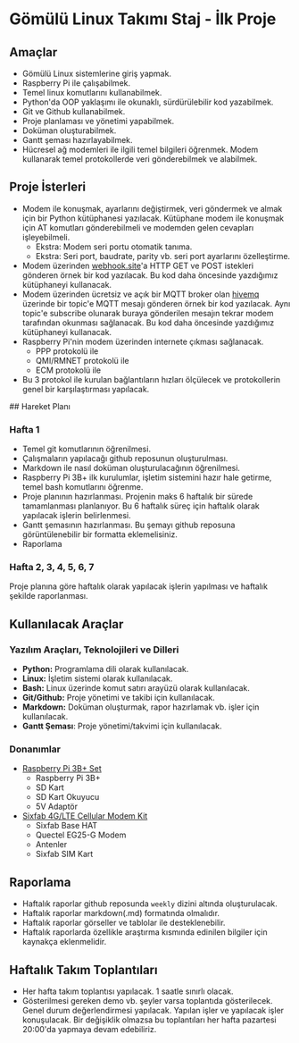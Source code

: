 # Gömülü Linux Takımı Staj - İlk Proje

## Amaçlar
* Gömülü Linux sistemlerine giriş yapmak.
* Raspberry Pi ile çalışabilmek.
* Temel linux komutlarını kullanabilmek.
* Python'da OOP yaklaşımı ile okunaklı, sürdürülebilir kod yazabilmek.
* Git ve Github kullanabilmek.
* Proje planlaması ve yönetimi yapabilmek.
* Doküman oluşturabilmek.
* Gantt şeması hazırlayabilmek.
* Hücresel ağ modemleri ile ilgili temel bilgileri öğrenmek. Modem kullanarak temel protokollerde veri gönderebilmek ve alabilmek.

## Proje İsterleri
* Modem ile konuşmak, ayarlarını değiştirmek, veri göndermek ve almak için bir Python kütüphanesi yazılacak. Kütüphane modem ile konuşmak için AT komutları gönderebilmeli ve modemden gelen cevapları işleyebilmeli.
  * Ekstra: Modem seri portu otomatik tanıma.
  * Ekstra: Seri port, baudrate, parity vb. seri port ayarlarını özelleştirme.
* Modem üzerinden [webhook.site](http://webhook.site)'a HTTP GET ve POST istekleri gönderen örnek bir kod yazılacak. Bu kod daha öncesinde yazdığımız kütüphaneyi kullanacak.
* Modem üzerinden ücretsiz ve açık bir MQTT broker olan [hivemq](https://www.hivemq.com/mqtt/public-mqtt-broker/) üzerinde bir topic'e MQTT mesajı gönderen örnek bir kod yazılacak. Aynı topic'e subscribe olunarak buraya gönderilen mesajın tekrar modem tarafından okunması sağlanacak. Bu kod daha öncesinde yazdığımız kütüphaneyi kullanacak.
* Raspberry Pi'nin modem üzerinden internete çıkması sağlanacak.
  * PPP protokolü ile
  * QMI/RMNET protokolü ile
  * ECM protokolü ile
* Bu 3 protokol ile kurulan bağlantıların hızları ölçülecek ve protokollerin genel bir karşılaştırması yapılacak.

## Hareket Planı
### Hafta 1
* Temel git komutlarının öğrenilmesi.
* Çalışmaların yapılacağı github reposunun oluşturulması.
* Markdown ile nasıl doküman oluşturulacağının öğrenilmesi.
* Raspberry Pi 3B+ ilk kurulumlar, işletim sistemini hazır hale getirme, temel bash komutlarını öğrenme.
* Proje planının hazırlanması. Projenin maks 6 haftalık bir sürede tamamlanması planlanıyor. Bu 6 haftalık süreç için haftalık olarak yapılacak işlerin belirlenmesi.
* Gantt şemasının hazırlanması. Bu şemayı github reposuna görüntülenebilir bir formatta eklemelisiniz.
* Raporlama
  
### Hafta 2, 3, 4, 5, 6, 7
Proje planına göre haftalık olarak yapılacak işlerin yapılması ve haftalık şekilde raporlanması.

## Kullanılacak Araçlar
### Yazılım Araçları, Teknolojileri ve Dilleri
* **Python:** Programlama dili olarak kullanılacak.
* **Linux:** İşletim sistemi olarak kullanılacak.
* **Bash:** Linux üzerinde komut satırı arayüzü olarak kullanılacak.
* **Git/Github:** Proje yönetimi ve takibi için kullanılacak.
* **Markdown:**  Doküman oluşturmak, rapor hazırlamak vb. işler için kullanılacak.
* **Gantt Şeması**: Proje yönetimi/takvimi için kullanılacak.

### Donanımlar
* [Raspberry Pi 3B+ Set](https://sixfab.com/product/raspberry-pi-3-kit/)
  * Raspberry Pi 3B+
  * SD Kart
  * SD Kart Okuyucu
  * 5V Adaptör
* [Sixfab 4G/LTE Cellular Modem Kit](https://sixfab.com/product/raspberry-pi-4g-lte-modem-kit/)
  * Sixfab Base HAT
  * Quectel EG25-G Modem
  * Antenler
  * Sixfab SIM Kart

## Raporlama
* Haftalık raporlar github reposunda `weekly` dizini altında oluşturulacak.
* Haftalık raporlar markdown(.md) formatında olmalıdır.
* Haftalık raporlar görseller ve tablolar ile desteklenebilir.
* Haftalık raporlarda özellikle araştırma kısmında edinilen bilgiler için kaynakça eklenmelidir.

## Haftalık Takım Toplantıları
* Her hafta takım toplantısı yapılacak. 1 saatle sınırlı olacak.
* Gösterilmesi gereken demo vb. şeyler varsa toplantıda gösterilecek. Genel durum değerlendirmesi yapılacak. Yapılan işler ve yapılacak işler konuşulacak. Bir değişiklik olmazsa bu toplantıları her hafta pazartesi 20:00'da yapmaya devam edebiliriz.